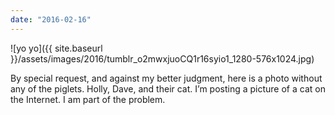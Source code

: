 ```yaml
---
date: "2016-02-16"
---
```


![yo yo]({{ site.baseurl }}/assets/images/2016/tumblr_o2mwxjuoCQ1r16syio1_1280-576x1024.jpg)

By special request, and against my better judgment, here is a photo without any of the piglets. Holly, Dave, and their cat. I’m posting a picture of a cat on the Internet. I am part of the problem.
